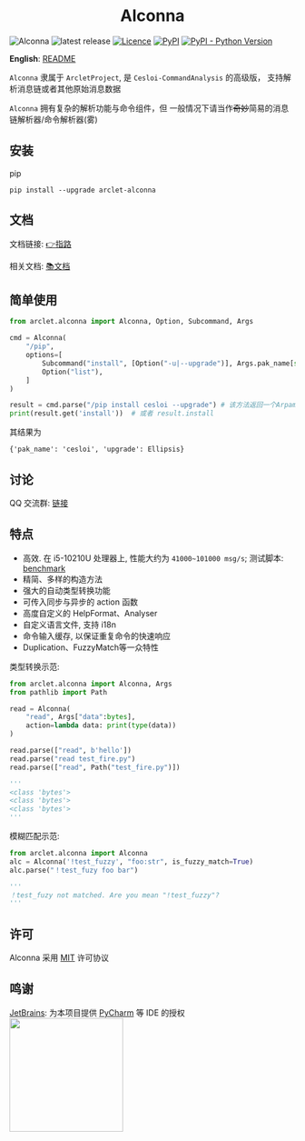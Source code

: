 <div align="center"> 

# Alconna

</div>

![Alconna](https://img.shields.io/badge/Arclet-Alconna-2564c2.svg)
![latest release](https://img.shields.io/github/release/ArcletProject/Alconna)
[![Licence](https://img.shields.io/github/license/ArcletProject/Alconna)](https://github.com/ArcletProject/Alconna/blob/master/LICENSE)
[![PyPI](https://img.shields.io/pypi/v/arclet-alconna)](https://pypi.org/project/arclet-alconna)
[![PyPI - Python Version](https://img.shields.io/pypi/pyversions/arclet-alconna)](https://www.python.org/)

**English**: [README](README-EN.md)

`Alconna` 隶属于 `ArcletProject`, 是 `Cesloi-CommandAnalysis` 的高级版，
支持解析消息链或者其他原始消息数据

`Alconna` 拥有复杂的解析功能与命令组件，但 一般情况下请当作~~奇妙~~简易的消息链解析器/命令解析器(雾)

## 安装

pip
```
pip install --upgrade arclet-alconna
```

## 文档

文档链接: [👉指路](https://arcletproject.github.io/docs/alconna/tutorial)

相关文档: [📚文档](https://graiax.cn/guide/alconna.html#alconna)

## 简单使用
```python
from arclet.alconna import Alconna, Option, Subcommand, Args

cmd = Alconna(
    "/pip",
    options=[
        Subcommand("install", [Option("-u|--upgrade")], Args.pak_name[str]),
        Option("list"),
    ]
)

result = cmd.parse("/pip install cesloi --upgrade") # 该方法返回一个Arpamar类的实例
print(result.get('install'))  # 或者 result.install
```
其结果为
```
{'pak_name': 'cesloi', 'upgrade': Ellipsis}
```

## 讨论

QQ 交流群: [链接](https://jq.qq.com/?_wv=1027&k=PUPOnCSH)

## 特点

* 高效. 在 i5-10210U 处理器上, 性能大约为 `41000~101000 msg/s`; 测试脚本: [benchmark](dev_tools/benchmark.py) 
* 精简、多样的构造方法
* 强大的自动类型转换功能
* 可传入同步与异步的 action 函数
* 高度自定义的 HelpFormat、Analyser
* 自定义语言文件, 支持 i18n
* 命令输入缓存, 以保证重复命令的快速响应
* Duplication、FuzzyMatch等一众特性

类型转换示范:
```python
from arclet.alconna import Alconna, Args
from pathlib import Path

read = Alconna(
    "read", Args["data":bytes], 
    action=lambda data: print(type(data))
)

read.parse(["read", b'hello'])
read.parse("read test_fire.py")
read.parse(["read", Path("test_fire.py")])

'''
<class 'bytes'>
<class 'bytes'>
<class 'bytes'>
'''
```

模糊匹配示范:
```python
from arclet.alconna import Alconna
alc = Alconna('!test_fuzzy', "foo:str", is_fuzzy_match=True)
alc.parse("！test_fuzy foo bar")

'''
！test_fuzy not matched. Are you mean "!test_fuzzy"?
'''
```

## 许可

Alconna 采用 [MIT](LICENSE) 许可协议

## 鸣谢

[JetBrains](https://www.jetbrains.com/): 为本项目提供 [PyCharm](https://www.jetbrains.com/pycharm/) 等 IDE 的授权<br>
[<img src="https://cdn.jsdelivr.net/gh/Kyomotoi/CDN@master/noting/jetbrains-variant-3.png" width="200"/>](https://www.jetbrains.com/)